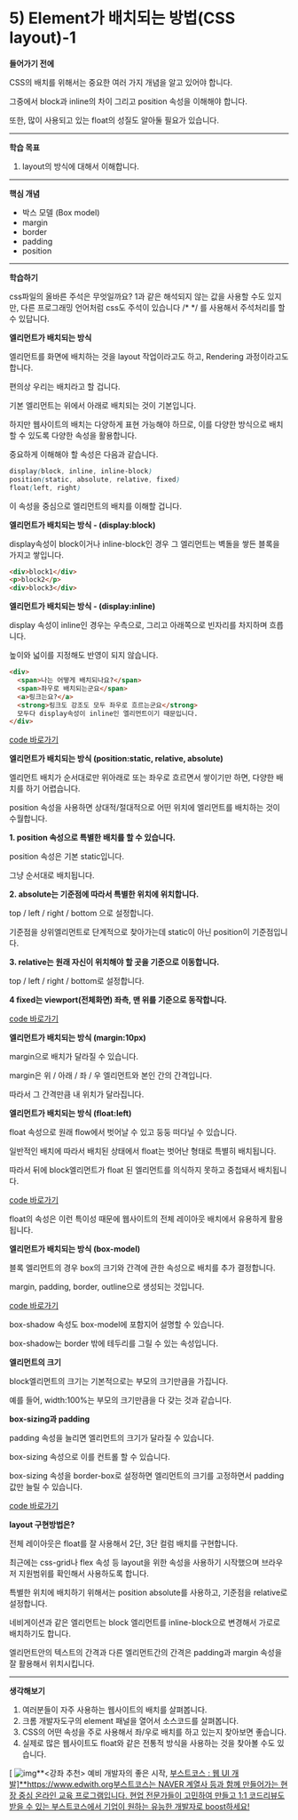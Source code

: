 # 5) Element가 배치되는 방법(CSS layout)-1

**들어가기 전에**

CSS의 배치를 위해서는 중요한 여러 가지 개념을 알고 있어야 합니다.

그중에서 block과 inline의 차이 그리고 position 속성을 이해해야 합니다.

또한, 많이 사용되고 있는 float의 성질도 알아둘 필요가 있습니다.

 



------

**학습 목표**

1. layout의 방식에 대해서 이해합니다.



 

------

**핵심 개념**

- 박스 모델 (Box model)
- margin
- border
- padding
- position



 

------

**학습하기**

css파일의 올바른 주석은 무엇일까요? 1과 같은 해석되지 않는 값을 사용할 수도 있지만, 다른 프로그래밍 언어처럼 css도 주석이 있습니다 /* */ 를 사용해서 주석처리를 할 수 있답니다. 

**엘리먼트가 배치되는 방식**

엘리먼트를 화면에 배치하는 것을 layout 작업이라고도 하고, Rendering 과정이라고도 합니다.

편의상 우리는 배치라고 할 겁니다.

기본 엘리먼트는 위에서 아래로 배치되는 것이 기본입니다.

하지만 웹사이트의 배치는 다양하게 표현 가능해야 하므로, 이를 다양한 방식으로 배치할 수 있도록 다양한 속성을 활용합니다.

중요하게 이해해야 할 속성은 다음과 같습니다.

```css
display(block, inline, inline-block)
position(static, absolute, relative, fixed)
float(left, right)
```

이 속성을 중심으로 엘리먼트의 배치를 이해할 겁니다.


**엘리먼트가 배치되는 방식 - (display:block)**

display속성이 block이거나 inline-block인 경우 그 엘리먼트는 벽돌을 쌓든 블록을 가지고 쌓입니다.

```html
<div>block1</div>
<p>block2</p>
<div>block3</div>
```


**엘리먼트가 배치되는 방식 - (display:inline)**

display 속성이 inline인 경우는 우측으로, 그리고 아래쪽으로 빈자리를 차지하며 흐릅니다.

높이와 넓이를 지정해도 반영이 되지 않습니다.

```html
<div>
  <span>나는 어떻게 배치되나요?</span>
  <span>좌우로 배치되는군요</span>
  <a>링크는요?</a>
  <strong>링크도 강조도 모두 좌우로 흐르는군요</strong>
  모두다 display속성이 inline인 엘리먼트이기 때문입니다.
</div>
```

[code 바로가기](http://jsbin.com/wacukuf/edit?html,output)



**엘리먼트가 배치되는 방식 (position:static, relative, absolute)**

엘리먼트 배치가 순서대로만 위아래로 또는 좌우로 흐르면서 쌓이기만 하면, 다양한 배치를 하기 어렵습니다.

position 속성을 사용하면 상대적/절대적으로 어떤 위치에 엘리먼트를 배치하는 것이 수월합니다.

 

**1. position 속성으로 특별한 배치를 할 수 있습니다.**

position 속성은 기본 static입니다.

그냥 순서대로 배치됩니다.

 

**2. absolute는 기준점에 따라서 특별한 위치에 위치합니다.**

top / left / right / bottom 으로 설정합니다.

기준점을 상위엘리먼트로 단계적으로 찾아가는데 static이 아닌 position이 기준점입니다.

 

**3. relative는 원래 자신이 위치해야 할 곳을 기준으로 이동합니다.**

top / left / right / bottom로 설정합니다.

 

**4 fixed는 viewport(전체화면) 좌측, 맨 위를 기준으로 동작합니다.**

[code 바로가기](http://jsbin.com/vegowut/edit?html,css,output)


**엘리먼트가 배치되는 방식 (margin:10px)**

margin으로 배치가 달라질 수 있습니다.

margin은 위 / 아래 / 좌 / 우 엘리먼트와 본인 간의 간격입니다.

따라서 그 간격만큼 내 위치가 달라집니다.


**엘리먼트가 배치되는 방식 (float:left)**

float 속성으로 원래 flow에서 벗어날 수 있고 둥둥 떠다닐 수 있습니다.

일반적인 배치에 따라서 배치된 상태에서 float는 벗어난 형태로 특별히 배치됩니다.

따라서 뒤에 block엘리먼트가 float 된 엘리먼트를 의식하지 못하고 중첩돼서 배치됩니다.

[code 바로가기](http://jsbin.com/cutivij/2/edit?html,css,output)

float의 속성은 이런 특이성 때문에 웹사이트의 전체 레이아웃 배치에서 유용하게 활용됩니다.


**엘리먼트가 배치되는 방식 (box-model)**

블록 엘리먼트의 경우 box의 크기와 간격에 관한 속성으로 배치를 추가 결정합니다.

margin, padding, border, outline으로 생성되는 것입니다.

[code 바로가기](https://www.w3schools.com/css/css_boxmodel.asp)

box-shadow 속성도 box-model에 포함지어 설명할 수 있습니다.

box-shadow는 border 밖에 테두리를 그릴 수 있는 속성입니다.


**엘리먼트의 크기**

block엘리먼트의 크기는 기본적으로는 부모의 크기만큼을 가집니다.

예를 들어, width:100%는 부모의 크기만큼을 다 갖는 것과 같습니다.


**box-sizing과 padding**

padding 속성을 늘리면 엘리먼트의 크기가 달라질 수 있습니다.

box-sizing 속성으로 이를 컨트롤 할 수 있습니다.

box-sizing 속성을 border-box로 설정하면 엘리먼트의 크기를 고정하면서 padding 값만 늘릴 수 있습니다.

[code 바로가기](http://jsbin.com/wosuwop/edit?html,css,output)

 

**layout 구현방법은?**

전체 레이아웃은 float를 잘 사용해서 2단, 3단 컬럼 배치를 구현합니다.

최근에는 css-grid나 flex 속성 등 layout을 위한 속성을 사용하기 시작했으며 브라우저 지원범위를 확인해서 사용하도록 합니다.

특별한 위치에 배치하기 위해서는 position absolute를 사용하고, 기준점을 relative로 설정합니다.

네비게이션과 같은 엘리먼트는 block 엘리먼트를 inline-block으로 변경해서 가로로 배치하기도 합니다.

엘리먼트안의 텍스트의 간격과 다른 엘리먼트간의 간격은 padding과 margin 속성을 잘 활용해서 위치시킵니다.



 

------

**생각해보기**

1. 여러분들이 자주 사용하는 웹사이트의 배치를 살펴봅니다.
2. 크롬 개발자도구의 element 패널을 열어서 소스코드를 살펴봅니다.
3. CSS의 어떤 속성을 주로 사용해서 좌/우로 배치를 하고 있는지 찾아보면 좋습니다.
4. 실제로 많은 웹사이트도 float와 같은 전통적 방식을 사용하는 것을 찾아볼 수도 있습니다.

[ ![img](https://cphinf.pstatic.net/mooc/20191203_273/1575305095783dhaDm_PNG/OXTf7hHSWkisgFI4CeDx.png?type=ffn199_148)**<강좌 추천> 예비 개발자의 좋은 시작, [부스트코스 : 웹 UI 개발\]**https://www.edwith.org부스트코스는 NAVER 계열사 등과 함께 만들어가는 현장 중심 온라인 교육 프로그램입니다.
현업 전문가들이 고민하여 만들고 1:1 코드리뷰도 받을 수 있는 부스트코스에서 기업이 원하는 유능한 개발자로 boost하세요!](https://www.edwith.org/boostcourse-ui)